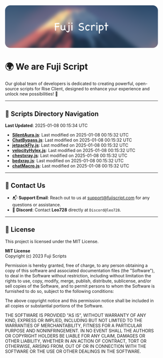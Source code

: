 ![Banner](.github/b.webp)

# 🌍 **We are Fuji Script**

Our global team of developers is dedicated to creating powerful, open-source scripts for Rise Client, designed to enhance your experience and unlock new possibilities! 🌟

---
<!-- SCRIPTS_NAVIGATION_START -->
## 📂 **Scripts Directory Navigation**

**Last Updated**: 2025-01-08 00:15:34 UTC

- **[SilentAura.js](scripts/SilentAura.js)**: Last modified on 2025-01-08 00:15:32 UTC
- **[ChatBypass.js](scripts/ChatBypass.js)**: Last modified on 2025-01-08 00:15:32 UTC
- **[jetpackFly.js](scripts/jetpackFly.js)**: Last modified on 2025-01-08 00:15:32 UTC
- **[velocityHylex.js](scripts/velocityHylex.js)**: Last modified on 2025-01-08 00:15:32 UTC
- **[chestxray.js](scripts/chestxray.js)**: Last modified on 2025-01-08 00:15:32 UTC
- **[bedxray.js](scripts/bedxray.js)**: Last modified on 2025-01-08 00:15:32 UTC
- **[chatMacro.js](scripts/chatMacro.js)**: Last modified on 2025-01-08 00:15:32 UTC

<!-- SCRIPTS_NAVIGATION_END -->

---

## 💬 **Contact Us**  
- 📬 **Support Email**: Reach out to us at [support@fujiscript.com](mailto:support@fujiscript.com) for any questions or assistance.  
- 💬 **Discord**: Contact **Leo728** directly at `Discord@leo728`.

---

## 📜 **License**

This project is licensed under the MIT License.  

**MIT License**  
Copyright (c) 2023 Fuji Scripts  

Permission is hereby granted, free of charge, to any person obtaining a copy of this software and associated documentation files (the "Software"), to deal in the Software without restriction, including without limitation the rights to use, copy, modify, merge, publish, distribute, sublicense, and/or sell copies of the Software, and to permit persons to whom the Software is furnished to do so, subject to the following conditions:  

The above copyright notice and this permission notice shall be included in all copies or substantial portions of the Software.  

THE SOFTWARE IS PROVIDED "AS IS", WITHOUT WARRANTY OF ANY KIND, EXPRESS OR IMPLIED, INCLUDING BUT NOT LIMITED TO THE WARRANTIES OF MERCHANTABILITY, FITNESS FOR A PARTICULAR PURPOSE AND NONINFRINGEMENT. IN NO EVENT SHALL THE AUTHORS OR COPYRIGHT HOLDERS BE LIABLE FOR ANY CLAIM, DAMAGES OR OTHER LIABILITY, WHETHER IN AN ACTION OF CONTRACT, TORT OR OTHERWISE, ARISING FROM, OUT OF OR IN CONNECTION WITH THE SOFTWARE OR THE USE OR OTHER DEALINGS IN THE SOFTWARE.  
